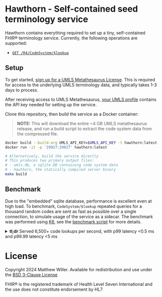 # Hawthorn - Self-contained seed terminology service

Hawthorn contains everything required to set up a tiny, self-contained FHIR® terminology service. Currently, the
following operations are supported:

- [`GET /R4/CodeSystem/$lookup`](http://hl7.org/fhir/R4/codesystem-operation-lookup.html)

## Setup

To get started, [sign up for a UMLS Metathesaurus License](https://uts.nlm.nih.gov/uts/signup-login). This is required
for access to the underlying UMLS terminology data, and typically takes 1-3 days to process.

After receiving access to UMLS Metathesaurus, [your UMLS profile](https://uts.nlm.nih.gov/uts/edit-profile) contains the
API key needed for setting up the service.

Clone this repository, then build the service as a Docker container:

> **NOTE:** This will download the entire ~4 GB UMLS metathesaurus release, and run a build script to extract the
> code system data from the compressed file.

```bash
docker build --build-arg UMLS_API_KEY=$UMLS_API_KEY -t hawthorn:latest .
docker run -it -p '29927:29927' hawthorn:latest

# Alternatively, build the service directly
# This produces two primary output files:
# - umls.db, a sqlite DB containing code system data
# - hawthorn, the statically compiled server binary
make build
```

## Benchmark

Due to the "embedded" sqlite database, performance is excellent even at high load. To benchmark, `CodeSystem/$lookup`
repeated queries for a thousand random codes are sent as fast as possible over a single connection, to simulate usage of
the service as a sidecar. The benchmark was performed using [K6](https://k6.io/), see the [benchmark script](./k6.js)
for more details.

<details>
<summary><strong>tl;dr</strong> Served 6,500+ code lookups per second, with p99 latency &lt;0.5 ms and p99.99 latency &lt;5 ms</summary>

```
> k6 run --duration 7m --summary-trend-stats 'avg,min,med,p(75),p(90),p(95),p(99),p(99.9),p(99.99),max' k6.js

          /\      |‾‾| /‾‾/   /‾‾/
     /\  /  \     |  |/  /   /  /
    /  \/    \    |     (   /   ‾‾\
   /          \   |  |\  \ |  (‾)  |
  / __________ \  |__| \__\ \_____/ .io

  execution: local
     script: k6.js

  scenarios: (100.00%) 1 scenario, 1 max VUs, 7m30s max duration (incl. graceful stop):
           * default: 1 looping VUs for 7m0s (gracefulStop: 30s)


     ✓ status was 200
     ✓ body was right

     checks.........................: 100.00% ✓ 5725472     ✗ 0
     data_received..................: 2.9 GB  7.0 MB/s
     data_sent......................: 425 MB  1.0 MB/s
     http_req_blocked...............: avg=684ns    min=299ns   med=559ns    p(75)=823ns    p(90)=1.08µs   p(95)=1.24µs
                                      p(99)=1.63µs   p(99.9)=6.57µs  p(99.99)=18.77µs max=3.27ms
     http_req_connecting............: avg=0ns      min=0s      med=0s       p(75)=0s       p(90)=0s       p(95)=0s
                                      p(99)=0s       p(99.9)=0s      p(99.99)=0s      max=159.48µs
     http_req_duration..............: avg=113.8µs  min=59.21µs med=100.94µs p(75)=120.48µs p(90)=149.22µs p(95)=178.66µs
                                      p(99)=313.97µs p(99.9)=1.34ms  p(99.99)=3.34ms  max=11.66ms
     http_req_failed................: 0.00%   ✓ 0           ✗ 2862736
     http_req_receiving.............: avg=10.27µs  min=4.25µs  med=8.78µs   p(75)=12.08µs  p(90)=15.89µs  p(95)=18.82µs
                                      p(99)=27.24µs  p(99.9)=42.35µs p(99.99)=69.13µs max=5.26ms
     http_req_sending...............: avg=2.98µs   min=1.61µs  med=2.49µs   p(75)=3.47µs   p(90)=4.54µs   p(95)=5.34µs
                                      p(99)=7.05µs   p(99.9)=14.07µs p(99.99)=25.94µs max=912.98µs
     http_req_tls_handshaking.......: avg=0s       min=0s      med=0s       p(75)=0s       p(90)=0s       p(95)=0s
                                      p(99)=0s       p(99.9)=0s      p(99.99)=0s      max=0s
     http_req_waiting...............: avg=100.54µs min=51.32µs med=88.12µs  p(75)=106.22µs p(90)=133.02µs p(95)=161.41µs
                                      p(99)=287.89µs p(99.9)=1.31ms  p(99.99)=3.27ms  max=11.63ms
     http_reqs......................: 2862736 6816.037544/s
     iteration_duration.............: avg=143.9µs  min=79.09µs med=130.53µs p(75)=153.91µs p(90)=186.1µs  p(95)=216.42µs
                                      p(99)=354.75µs p(99.9)=1.4ms   p(99.99)=3.5ms   max=11.71ms
```

</details>

# License

Copyright 2024 Matthew Willer. Available for redistribution and use under the [BSD 3-Clause License](./LICENSE.txt)

FHIR® is the registered trademark of Health Level Seven International and the use does not constitute endorsement by HL7
